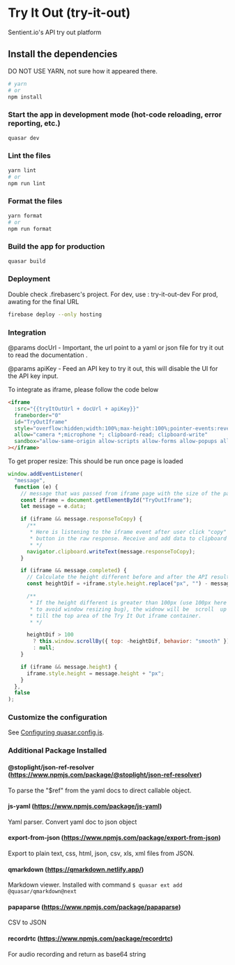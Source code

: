 # Try It Out (try-it-out)

Sentient.io's API try out platform

## Install the dependencies

DO NOT USE YARN, not sure how it appeared there.

```bash
# yarn
# or
npm install
```

### Start the app in development mode (hot-code reloading, error reporting, etc.)

```bash
quasar dev
```

### Lint the files

```bash
yarn lint
# or
npm run lint
```

### Format the files

```bash
yarn format
# or
npm run format
```

### Build the app for production

```bash
quasar build
```

### Deployment

Double check .firebaserc's project.
For dev, use : try-it-out-dev
For prod, awating for the final URL

```bash
firebase deploy --only hosting
```

### Integration

@params docUrl - Important, the url point to a yaml or json file for try
it out to read the documentation .

@params apiKey - Feed an API key to try it out, this will disable the UI
for the API key input.

To integrate as iframe, please follow the code below

```html
<iframe
  :src="{{tryItOutUrl + docUrl + apiKey}}"
  frameborder="0"
  id="TryOutIframe"
  style="overflow:hidden;width:100%;max-height:100%;pointer-events:revert-layer;"
  allow="camera *;microphone *; clipboard-read; clipboard-write"
  sandbox="allow-same-origin allow-scripts allow-forms allow-popups allow-downloads"
></iframe>
```

To get proper resize:
This should be run once page is loaded

```js
window.addEventListener(
  "message",
  function (e) {
    // message that was passed from iframe page with the size of the page
    const iframe = document.getElementById("TryOutIframe");
    let message = e.data;

    if (iframe && message.responseToCopy) {
      /**
       * Here is listening to the iframe event after user click "copy"
       * button in the raw response. Receive and add data to clipboard
       * */
      navigator.clipboard.writeText(message.responseToCopy);
    }

    if (iframe && message.completed) {
      // Calculate the height different before and after the API result
      const heightDif = +iframe.style.height.replace("px", "") - message.height;

      /**
       * If the height different is greater than 100px (use 100px here
       * to avoid window resizing bug), the widnow will be  scroll  up
       * till the top area of the Try It Out iframe container.
       * */

      heightDif > 100
        ? this.window.scrollBy({ top: -heightDif, behavior: "smooth" })
        : null;
    }

    if (iframe && message.height) {
      iframe.style.height = message.height + "px";
    }
  },
  false
);
```

### Customize the configuration

See [Configuring quasar.config.js](https://v2.quasar.dev/quasar-cli-webpack/quasar-config-js).

### Additional Package Installed

#### **@stoplight/json-ref-resolver** (https://www.npmjs.com/package/@stoplight/json-ref-resolver)

To parse the "$ref" from the yaml docs to direct callable object.

#### **js-yaml** (https://www.npmjs.com/package/js-yaml)

Yaml parser. Convert yaml doc to json object

#### **export-from-json** (https://www.npmjs.com/package/export-from-json)

Export to plain text, css, html, json, csv, xls, xml files from JSON.

#### **qmarkdown** (https://qmarkdown.netlify.app/)

Markdown viewer. Installed with command
`$ quasar ext add @quasar/qmarkdown@next`

#### **papaparse** (https://www.npmjs.com/package/papaparse)

CSV to JSON

#### **recordrtc** (https://www.npmjs.com/package/recordrtc)

For audio recording and return as base64 string
